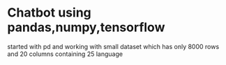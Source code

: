 # Chatbot using pandas,numpy,tensorflow
started with pd and working with small dataset which has only 8000 rows and 20 columns containing 25 language
